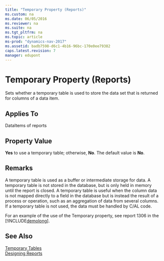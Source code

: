```yaml
---
title: "Temporary Property (Reports)"
ms.custom: na
ms.date: 06/05/2016
ms.reviewer: na
ms.suite: na
ms.tgt_pltfrm: na
ms.topic: article
ms-prod: "dynamics-nav-2017"
ms.assetid: badb7598-d6c1-4b16-96bc-170e0ee79382
caps.latest.revision: 7
manager: edupont
---
```

# Temporary Property (Reports)
Sets whether a temporary table is used to store the data set that is returned for columns of a data item.  
  
## Applies To  
 DataItems of reports  
  
## Property Value  
 **Yes** to use a temporary table; otherwise, **No**. The default value is **No**.  
  
## Remarks  
 A temporary table is used as a buffer or intermediate storage for data. A temporary table is not stored in the database, but is only held in memory until the report is closed. A temporary table is useful when the column data is not mapped directly to a field in the database but is instead the result of a process or operation, such as an aggregation of data from several columns. If a temporary table is not used, the data must be handled by C\/AL code.  
  
 For an example of the use of the Temporary property, see report 1306 in the [!INCLUDE[demolong](includes/demolong_md.md)].  
  
## See Also  
 [Temporary Tables](Temporary-Tables.md)   
 [Designing Reports](Designing-Reports.md)